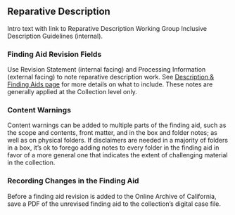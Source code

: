 ## Reparative Description

Intro text with link to Reparative Description Working Group Inclusive Description Guidelines (internal). 

### Finding Aid Revision Fields

Use Revision Statement (internal facing) and Processing Information (external facing) to note reparative description work. See [Description & Finding Aids page](https://illuminatedpast.github.io/csun-sca-processing/02-processing/02-06-description/02-06-description.html) for more details on what to include. These notes are generally applied at the Collection level only.

### Content Warnings

Content warnings can be added to multiple parts of the finding aid, such as the scope and contents, front matter, and in the box and folder notes; as well as on physical folders.  If disclaimers are needed in a majority of folders in a box, it’s ok to forego adding notes to every folder in the finding aid in favor of a more general one that indicates the extent of challenging material in the collection.

### Recording Changes in the Finding Aid 

Before a finding aid revision is added to the Online Archive of California, save a PDF of the unrevised finding aid to the collection’s digital case file. 

